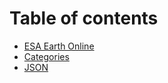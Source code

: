 # Table of contents

* [ESA Earth Online](README.md)
* [Categories](categories.md)
* [JSON](json.md)
